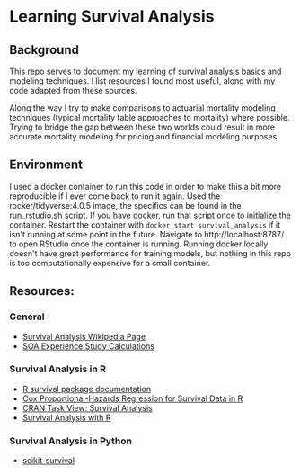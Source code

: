 # Learning Survival Analysis

## Background
This repo serves to document my learning of survival analysis basics and modeling techniques.  I list resources I found most useful, along with my code adapted from these sources.  

Along the way I try to make comparisons to actuarial mortality modeling techniques (typical mortality table approaches to mortality) where possible.  Trying to bridge the gap between these two worlds could result in more accurate mortality modeling for pricing and financial modeling purposes.

## Environment
I used a docker container to run this code in order to make this a bit more reproducible if I ever come back to run it again.  Used the rocker/tidyverse:4.0.5 image, the specifics can be found in the run_rstudio.sh script.  If you have docker, run that script once to initialize the container.  Restart the container with `docker start survival_analysis` if it isn't running at some point in the future.  Navigate to http://localhost:8787/ to open RStudio once the container is running.  Running docker locally doesn't have great performance for training models, but nothing in this repo is too computationally expensive for a small container.

## Resources:

### General
- [Survival Analysis Wikipedia Page](https://en.wikipedia.org/wiki/Survival_analysis)
- [SOA Experience Study Calculations](https://www.soa.org/globalassets/assets/Files/Research/2016-10-experience-study-calculations.pdf)

### Survival Analysis in R
- [R survival package documentation](https://cran.r-project.org/web/packages/survival/survival.pdf)
- [Cox Proportional-Hazards Regression for Survival Data in R](https://socialsciences.mcmaster.ca/jfox/Books/Companion/appendices/Appendix-Cox-Regression.pdf)
- [CRAN Task View: Survival Analysis](https://cran.r-project.org/web/views/Survival.html)
- [Survival Analysis with R](https://rviews.rstudio.com/2017/09/25/survival-analysis-with-r/)

### Survival Analysis in Python
- [scikit-survival](https://scikit-survival.readthedocs.io/en/stable/index.html#)